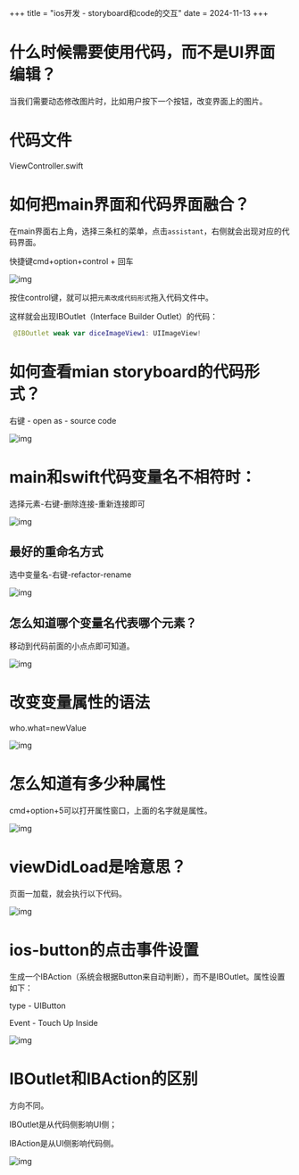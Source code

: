 +++
title = "ios开发 - storyboard和code的交互"
date = 2024-11-13
+++

# 什么时候需要使用代码，而不是UI界面编辑？

当我们需要动态修改图片时，比如用户按下一个按钮，改变界面上的图片。

# 代码文件

ViewController.swift

# 如何把main界面和代码界面融合？

在main界面右上角，选择三条杠的菜单，点击`assistant`，右侧就会出现对应的代码界面。

快捷键cmd+option+control + 回车

![img](https://linxz-aliyun.oss-cn-shenzhen.aliyuncs.com/images/202411131131621.png)

按住control键，就可以把`元素改成代码形式`拖入代码文件中。

这样就会出现IBOutlet（Interface Builder Outlet）的代码：

```swift
 @IBOutlet weak var diceImageView1: UIImageView!
```

# 如何查看mian storyboard的代码形式？

右键 - open as - source code

![img](https://linxz-aliyun.oss-cn-shenzhen.aliyuncs.com/images/202411131140691.png)

# main和swift代码变量名不相符时：
选择元素-右键-删除连接-重新连接即可

![img](https://linxz-aliyun.oss-cn-shenzhen.aliyuncs.com/images/202411131145664.png)

## 最好的重命名方式
选中变量名-右键-refactor-rename

![img](https://linxz-aliyun.oss-cn-shenzhen.aliyuncs.com/images/202411131148343.png)

## 怎么知道哪个变量名代表哪个元素？

移动到代码前面的小点点即可知道。

![img](https://linxz-aliyun.oss-cn-shenzhen.aliyuncs.com/images/202411131152989.png)

# 改变变量属性的语法

who.what=newValue

![img](https://linxz-aliyun.oss-cn-shenzhen.aliyuncs.com/images/20241113115432.png)

# 怎么知道有多少种属性
cmd+option+5可以打开属性窗口，上面的名字就是属性。

![img](https://linxz-aliyun.oss-cn-shenzhen.aliyuncs.com/images/20241113115709.png)

# viewDidLoad是啥意思？

页面一加载，就会执行以下代码。

![img](https://linxz-aliyun.oss-cn-shenzhen.aliyuncs.com/images/202411131205815.png)

# ios-button的点击事件设置

生成一个IBAction（系统会根据Button来自动判断），而不是IBOutlet。属性设置如下：

type - UIButton

Event - Touch Up Inside

![img](https://linxz-aliyun.oss-cn-shenzhen.aliyuncs.com/images/202411131444165.png)

# IBOutlet和IBAction的区别

方向不同。

IBOutlet是从代码侧影响UI侧；

IBAction是从UI侧影响代码侧。

![img](https://linxz-aliyun.oss-cn-shenzhen.aliyuncs.com/images/202411131451751.png)
